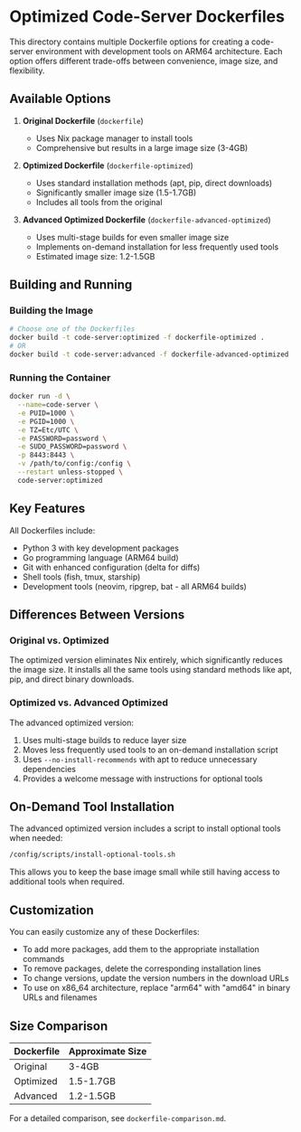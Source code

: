 # Optimized Code-Server Dockerfiles

This directory contains multiple Dockerfile options for creating a code-server environment with development tools on ARM64 architecture. Each option offers different trade-offs between convenience, image size, and flexibility.

## Available Options

1. **Original Dockerfile** (`dockerfile`)
   - Uses Nix package manager to install tools
   - Comprehensive but results in a large image size (3-4GB)

2. **Optimized Dockerfile** (`dockerfile-optimized`)
   - Uses standard installation methods (apt, pip, direct downloads)
   - Significantly smaller image size (1.5-1.7GB)
   - Includes all tools from the original

3. **Advanced Optimized Dockerfile** (`dockerfile-advanced-optimized`)
   - Uses multi-stage builds for even smaller image size
   - Implements on-demand installation for less frequently used tools
   - Estimated image size: 1.2-1.5GB

## Building and Running

### Building the Image

```bash
# Choose one of the Dockerfiles
docker build -t code-server:optimized -f dockerfile-optimized .
# OR
docker build -t code-server:advanced -f dockerfile-advanced-optimized .
```

### Running the Container

```bash
docker run -d \
  --name=code-server \
  -e PUID=1000 \
  -e PGID=1000 \
  -e TZ=Etc/UTC \
  -e PASSWORD=password \
  -e SUDO_PASSWORD=password \
  -p 8443:8443 \
  -v /path/to/config:/config \
  --restart unless-stopped \
  code-server:optimized
```

## Key Features

All Dockerfiles include:

- Python 3 with key development packages
- Go programming language (ARM64 build)
- Git with enhanced configuration (delta for diffs)
- Shell tools (fish, tmux, starship)
- Development tools (neovim, ripgrep, bat - all ARM64 builds)

## Differences Between Versions

### Original vs. Optimized

The optimized version eliminates Nix entirely, which significantly reduces the image size. It installs all the same tools using standard methods like apt, pip, and direct binary downloads.

### Optimized vs. Advanced Optimized

The advanced optimized version:
1. Uses multi-stage builds to reduce layer size
2. Moves less frequently used tools to an on-demand installation script
3. Uses `--no-install-recommends` with apt to reduce unnecessary dependencies
4. Provides a welcome message with instructions for optional tools

## On-Demand Tool Installation

The advanced optimized version includes a script to install optional tools when needed:

```bash
/config/scripts/install-optional-tools.sh
```

This allows you to keep the base image small while still having access to additional tools when required.

## Customization

You can easily customize any of these Dockerfiles:

- To add more packages, add them to the appropriate installation commands
- To remove packages, delete the corresponding installation lines
- To change versions, update the version numbers in the download URLs
- To use on x86_64 architecture, replace "arm64" with "amd64" in binary URLs and filenames

## Size Comparison

| Dockerfile | Approximate Size |
|------------|------------------|
| Original   | 3-4GB            |
| Optimized  | 1.5-1.7GB        |
| Advanced   | 1.2-1.5GB        |

For a detailed comparison, see `dockerfile-comparison.md`.
